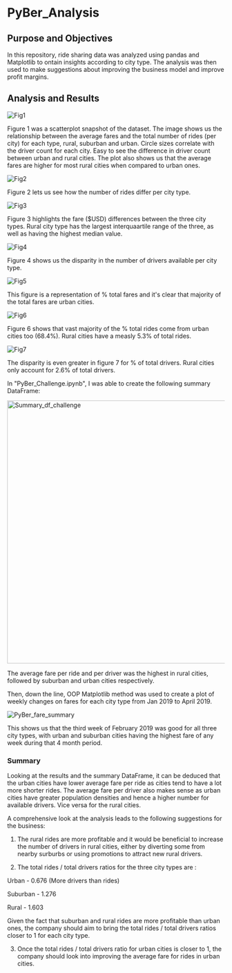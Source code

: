 # PyBer_Analysis

## Purpose and Objectives 

In this repository, ride sharing data was analyzed using pandas and Matplotlib to ontain insights according to city type. The analysis was then used to make suggestions about improving the business model and improve profit margins.

## Analysis and Results

![Fig1](https://user-images.githubusercontent.com/92544151/152470383-d6498ab6-fcd6-46b2-9368-8ecf8e606288.png)

Figure 1 was a scatterplot snapshot of the dataset. The image shows us the relationship between the average fares and the total number of rides (per city) for each type, rural, suburban and urban. Circle sizes correlate with the driver count for each city. Easy to see the difference in driver count between urban and rural cities. The plot also shows us that the average fares are higher for most rural cities when compared to urban ones. 

![Fig2](https://user-images.githubusercontent.com/92544151/152470921-03d3dd27-4aa1-4237-a317-fe31365c345a.png)

Figure 2 lets us see how the number of rides differ per city type.

![Fig3](https://user-images.githubusercontent.com/92544151/152470978-f58eac19-3a0f-4357-a568-8a870eb59134.png)

Figure 3 highlights the fare ($USD) differences between the three city types. Rural city type has the largest interquaartile range of the three, as well as having the highest median value. 

![Fig4](https://user-images.githubusercontent.com/92544151/152473645-c82159f5-d6f0-4afd-ad5b-6d0d03e30ac7.png)

Figure 4 shows us the disparity in the number of drivers available per city type. 

![Fig5](https://user-images.githubusercontent.com/92544151/152472182-f22a723d-ce9d-42e0-b127-1f52af9eedb5.png)

This figure is a representation of % total fares and it's clear that majority of the total fares are urban cities. 

![Fig6](https://user-images.githubusercontent.com/92544151/152472351-75eda4c0-c8ef-48f3-a497-ff1af883fd73.png)

Figure 6 shows that vast majority of the % total rides come from urban cities too (68.4%). Rural cities have a measly 5.3% of total rides. 

![Fig7](https://user-images.githubusercontent.com/92544151/152473667-0c99767c-ac49-4663-a8a3-76d3e8c1342c.png)

The disparity is even greater in figure 7 for % of total drivers. Rural cities only account for 2.6% of total drivers. 

In "PyBer_Challenge.ipynb", I was able to create the following summary DataFrame:

<img width="609" alt="Summary_df_challenge" src="https://user-images.githubusercontent.com/92544151/152473988-0dac5c2f-a918-4519-8194-efc46f2c613e.png">

The average fare per ride and per driver was the highest in rural cities, followed by suburban and urban cities respectively. 

Then, down the line, OOP Matplotlib method was used to create a plot of weekly changes on fares for each city type from Jan 2019 to April 2019. 

![PyBer_fare_summary](https://user-images.githubusercontent.com/92544151/152474227-9e4ffa88-86b8-4991-9f72-0ac6e7d2c16d.png)

This shows us that the third week of February 2019 was good for all three city types, with urban and suburban cities having the highest fare of any week during that 4 month period. 

### Summary 

Looking at the results and the summary DataFrame, it can be deduced that the urban cities have lower average fare per ride as cities tend to have a lot more shorter rides. The average fare per driver also makes sense as urban cities have greater population densities and hence a higher number for available drivers. Vice versa for the rural cities. 

A comprehensive look at the analysis leads to the following suggestions for the business:

1) The rural rides are more profitable and it would be beneficial to increase the number of drivers in rural cities, either by diverting some from nearby surburbs or using promotions to attract new rural drivers. 

2) The total rides / total drivers ratios for the three city types are : 

Urban - 0.676 (More drivers than rides)

Suburban - 1.276

Rural - 1.603

Given the fact that suburban and rural rides are more profitable than urban ones, the company should aim to bring the total rides / total drivers ratios closer to 1 for each city type. 

3) Once the total rides / total drivers ratio for urban cities is closer to 1, the company should look into improving the average fare for rides in urban cities.
